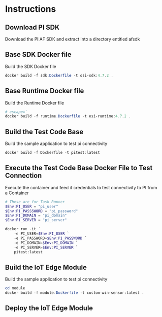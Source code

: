 # Instructions

## Download PI SDK
Download the PI AF SDK and extract into a directory entitled afsdk

## Base SDK Docker file

Build the SDK Docker file
```powershell
docker build -f sdk.Dockerfile -t osi-sdk:4.7.2 .
```

## Base Runtime Docker file

Build the Runtime Docker file
```powershell
# escape=`
docker build -f runtime.Dockerfile -t osi-runtime:4.7.2 .
```

## Build the Test Code Base

Build the sample application to test pi connectivity
```powershell
docker build -f Dockerfile -t pitest:latest
```

## Execute the Test Code Base Docker File to Test Connection

Execute the container and feed it credentials to test connectivity to PI from a Container
```powershell
# These are for Task Runner
$Env:PI_USER = "pi_user"
$Env:PI_PASSSWORD = "pi_password"
$Env:PI_DOMAIN = "pi_domain"
$Env:PI_SERVER = "pi_server"

docker run -it `
    -e PI_USER=$Env:PI_USER `
    -e PI_PASSWORD=$Env:PI_PASSWORD `
    -e PI_DOMAIN=$Env:PI_DOMAIN `
    -e PI_SERVER=$Env:PI_SERVER `
    pitest:latest
```

## Build the IoT Edge Module

Build the sample application to test pi connectivity
```powershell
cd module
docker build -f module.Dockerfile -t custom-win-sensor:latest .
```

## Deploy the IoT Edge Module